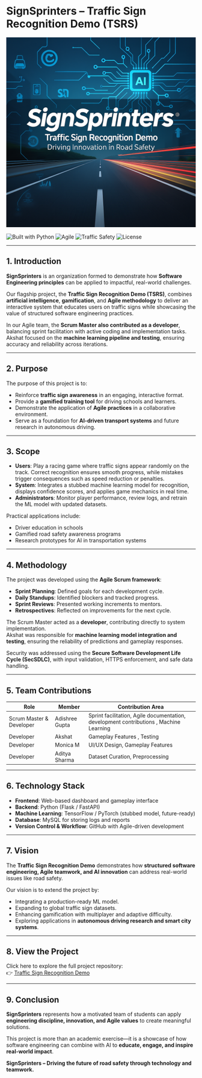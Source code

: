# SignSprinters – Traffic Sign Recognition Demo (TSRS)

![Banner](../assets/banner.png)

![Built with Python](https://img.shields.io/badge/Python-3.10-blue) 
![Agile](https://img.shields.io/badge/Agile-Scrum-green) 
![Traffic Safety](https://img.shields.io/badge/Focus-Road%20Safety-red) 
![License](https://img.shields.io/badge/License-MIT-lightgrey)

---

## 1. Introduction
**SignSprinters** is an organization formed to demonstrate how **Software Engineering principles** can be applied to impactful, real-world challenges.  

Our flagship project, the **Traffic Sign Recognition Demo (TSRS)**, combines **artificial intelligence**, **gamification**, and **Agile methodology** to deliver an interactive system that educates users on traffic signs while showcasing the value of structured software engineering practices.  

In our Agile team, the **Scrum Master also contributed as a developer**, balancing sprint facilitation with active coding and implementation tasks.  
Akshat focused on the **machine learning pipeline and testing**, ensuring accuracy and reliability across iterations.

---

## 2. Purpose
The purpose of this project is to:
- Reinforce **traffic sign awareness** in an engaging, interactive format.  
- Provide a **gamified training tool** for driving schools and learners.  
- Demonstrate the application of **Agile practices** in a collaborative environment.  
- Serve as a foundation for **AI-driven transport systems** and future research in autonomous driving.  

---

## 3. Scope
- **Users**: Play a racing game where traffic signs appear randomly on the track. Correct recognition ensures smooth progress, while mistakes trigger consequences such as speed reduction or penalties.  
- **System**: Integrates a stubbed machine learning model for recognition, displays confidence scores, and applies game mechanics in real time.  
- **Administrators**: Monitor player performance, review logs, and retrain the ML model with updated datasets.  

Practical applications include:
- Driver education in schools  
- Gamified road safety awareness programs  
- Research prototypes for AI in transportation systems  

---

## 4. Methodology
The project was developed using the **Agile Scrum framework**:
- **Sprint Planning**: Defined goals for each development cycle.  
- **Daily Standups**: Identified blockers and tracked progress.  
- **Sprint Reviews**: Presented working increments to mentors.  
- **Retrospectives**: Reflected on improvements for the next cycle.  

The Scrum Master acted as a **developer**, contributing directly to system implementation.  
Akshat was responsible for **machine learning model integration and testing**, ensuring the reliability of predictions and gameplay responses.  

Security was addressed using the **Secure Software Development Life Cycle (SecSDLC)**, with input validation, HTTPS enforcement, and safe data handling.

---

## 5. Team Contributions
| Role                         | Member          | Contribution Area                              |
|------------------------------|-----------------|------------------------------------------------|
| Scrum Master & Developer     | Adishree Gupta  | Sprint facilitation, Agile documentation, development contributions , Machine Learning|
| Developer                    | Akshat          | Gameplay Features , Testing                      |
| Developer                    | Monica M        | UI/UX Design, Gameplay Features                |
| Developer                    | Aditya Sharma   | Dataset Curation, Preprocessing                |

---

## 6. Technology Stack
- **Frontend**: Web-based dashboard and gameplay interface  
- **Backend**: Python (Flask / FastAPI)  
- **Machine Learning**: TensorFlow / PyTorch (stubbed model, future-ready)  
- **Database**: MySQL for storing logs and reports  
- **Version Control & Workflow**: GitHub with Agile-driven development  

---

## 7. Vision
The **Traffic Sign Recognition Demo** demonstrates how **structured software engineering, Agile teamwork, and AI innovation** can address real-world issues like road safety.  

Our vision is to extend the project by:
- Integrating a production-ready ML model.  
- Expanding to global traffic sign datasets.  
- Enhancing gamification with multiplayer and adaptive difficulty.  
- Exploring applications in **autonomous driving research and smart city systems**.  

---
##  8. View the Project
Click here to explore the full project repository:  
👉 [Traffic Sign Recognition Demo](https://github.com/SignSprinters/SignSprinters-Traffic-Sign-Recognition-Demo-Software-Engineering-Project)

---

## 9. Conclusion
**SignSprinters** represents how a motivated team of students can apply **engineering discipline, innovation, and Agile values** to create meaningful solutions.  

This project is more than an academic exercise—it is a showcase of how software engineering can combine with AI to **educate, engage, and inspire real-world impact**.  

**SignSprinters – Driving the future of road safety through technology and teamwork.**
